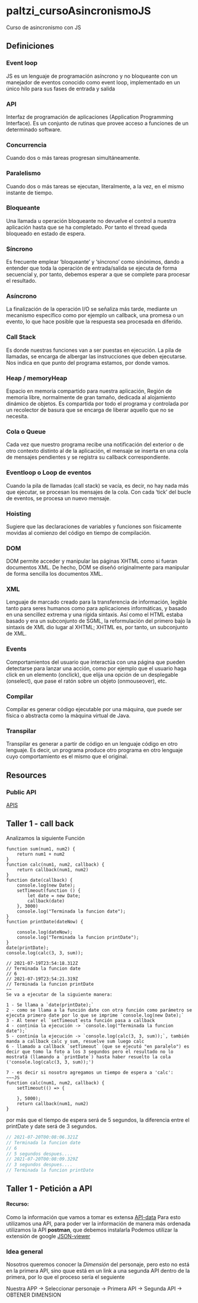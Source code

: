 # paltzi_cursoAsincronismoJS
Curso de asincronismo con JS
## Definiciones
### Event loop
JS es un lenguaje de programación asíncrono y no bloqueante con un manejador de eventos conocido como event loop, implementado en un único hilo para sus fases de entrada y salida
### API
Interfaz de programación de aplicaciones (Application Programming Interface). Es un conjunto de rutinas que provee acceso a funciones de un determinado software.
### Concurrencia
Cuando dos o más tareas progresan simultáneamente.
### Paralelismo
Cuando dos o más tareas se ejecutan, literalmente, a la vez, en el mismo instante de tiempo.
### Bloqueante
Una llamada u operación bloqueante no devuelve el control a nuestra aplicación hasta que se ha completado. Por tanto el thread queda bloqueado en estado de espera.
### Síncrono
Es frecuente emplear ‘bloqueante’ y ‘síncrono’ como sinónimos, dando a entender que toda la operación de entrada/salida se ejecuta de forma secuencial y, por tanto, debemos esperar a que se complete para procesar el resultado.
### Asíncrono
La finalización de la operación I/O se señaliza más tarde, mediante un mecanismo específico como por ejemplo un callback, una promesa o un evento, lo que hace posible que la respuesta sea procesada en diferido.
### Call Stack
Es donde nuestras funciones van a ser puestas en ejecución. La pila de llamadas, se encarga de albergar las instrucciones que deben ejecutarse. Nos indica en que punto del programa estamos, por donde vamos.
### Heap /  memoryHeap
Espacio en memoria compartido para nuestra aplicación, Región de memoria libre, normalmente de gran tamaño, dedicada al alojamiento dinámico de objetos. Es compartida por todo el programa y controlada por un recolector de basura que se encarga de liberar aquello que no se necesita.
### Cola o Queue
Cada vez que nuestro programa recibe una notificación del exterior o de otro contexto distinto al de la aplicación, el mensaje se inserta en una cola de mensajes pendientes y se registra su callback correspondiente.
### Eventloop o Loop de eventos
Cuando la pila de llamadas (call stack) se vacía, es decir, no hay nada más que ejecutar, se procesan los mensajes de la cola. Con cada ‘tick’ del bucle de eventos, se procesa un nuevo mensaje.
### Hoisting
Sugiere que las declaraciones de variables y funciones son físicamente movidas al comienzo del código en tiempo de compilación.
### DOM
DOM permite acceder y manipular las páginas XHTML como si fueran documentos XML. De hecho, DOM se diseñó originalmente para manipular de forma sencilla los documentos XML.
### XML
Lenguaje de marcado creado para la transferencia de información, legible tanto para seres humanos como para aplicaciones informáticas, y basado en una sencillez extrema y una rígida sintaxis. Así como el HTML estaba basado y era un subconjunto de SGML, la reformulación del primero bajo la sintaxis de XML dio lugar al XHTML; XHTML es, por tanto, un subconjunto de XML.
### Events
Comportamientos del usuario que interactúa con una página que pueden detectarse para lanzar una acción, como por ejemplo que el usuario haga click en un elemento (onclick), que elija una opción de un desplegable (onselect), que pase el ratón sobre un objeto (onmouseover), etc.
### Compilar
Compilar es generar código ejecutable por una máquina, que puede ser física o abstracta como la máquina virtual de Java.
### Transpilar
Transpilar es generar a partir de código en un lenguaje código en otro lenguaje. Es decir, un programa produce otro programa en otro lenguaje cuyo comportamiento es el mismo que el original.

## Resources

### Public API
[APIS](https://github.com/public-apis/public-apis)

## Taller 1 - call back

Analizamos la siguiente Función

~~~JS
function sum(num1, num2) {
    return num1 + num2
}
function calc(num1, num2, callback) {
    return callback(num1, num2)
}
function date(callback) {
    console.log(new Date);
    setTimeout(function () {
        let date = new Date;
        callback(date)
    }, 3000)
    console.log("Terminada la funcion date");
}
function printDate(dateNow) { 
    
    console.log(dateNow);
    console.log("Terminada la funcion printDate");
}
date(printDate);
console.log(calc(3, 3, sum));

// 2021-07-19T23:54:18.312Z
// Terminada la funcion date
// 6
// 2021-07-19T23:54:21.319Z
// Terminada la funcion printDate
~~
Se va a ejecutar de la siguiente manera:

1 - Se llama a `date(printDate);`
2 - como se llama a la función date con otra función como parámetro se ejecuta primero date por lo que se imprime `console.log(new Date);`
3 - Al tener el `setTimeout`esta función pasa a callback
4 - continúa la ejecución -> `console.log("Terminada la funcion date");`
5 - continúa la ejecución -> `console.log(calc(3, 3, sum));`, también manda a callback calc y sum, resuelve sum luego calc
6 - llamado a callback `setTimeout` (que se ejecutó "en paralelo") es decir que tomo la foto a los 3 segundos pero el resultado no lo mostratá (llamando a `printDate`) hasta haber resuelto la cola ('console.log(calc(3, 3, sum));')

7 - es decir si nosotro agregamos un tiempo de espera a 'calc':
~~~JS
function calc(num1, num2, callback) {
    setTimeout(() => {
        
    }, 5000);
    return callback(num1, num2)
}
~~~
por más que el tiempo de espera será de 5 segundos, la diferencia entre el printDate y date será de 3 segundos.

~~~js
// 2021-07-20T00:08:06.321Z
// Terminada la funcion date
// 6
// 5 segundos despues....
// 2021-07-20T00:08:09.329Z
// 3 segundos despues....
// Terminada la funcion printDate
~~~

## Taller 1 - Petición a API

#### Recurso:
Como la información que vamos a tomar es extensa [API-data](https://rickandmortyapi.com/api/character/)
Para esto utilizamos una API, para poder ver la información de manera más ordenada utilizamos la API **postman**, que debemos instalarla
Podemos utilizar la extensión de google [JSON-viewer](https://chrome.google.com/webstore/detail/json-viewer/gbmdgpbipfallnflgajpaliibnhdgobh/related)

### Idea general
Nosotros queremos conocer la *Dimensión* del personaje, pero esto no está en la primera API, sino quue está en un link a una segunda API dentro de la primera, por lo que el proceso sería el seguiente

Nuestra APP -> Seleccionar personaje -> Primera API -> Segunda API -> OBTENER DIMENSION 